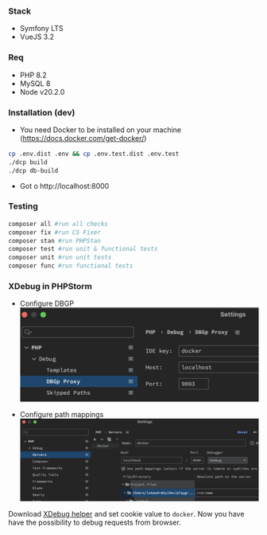 ### Stack
 - Symfony LTS
 - VueJS 3.2
### Req
 - PHP 8.2
 - MySQL 8
 - Node v20.2.0
### Installation (dev)
 - You need Docker to be installed on your machine (https://docs.docker.com/get-docker/) 
```bash
cp .env.dist .env && cp .env.test.dist .env.test
./dcp build
./dcp db-build
```
 - Got o http://localhost:8000
### Testing
```bash
composer all #run all checks
composer fix #run CS Fixer
composer stan #run PHPStan
composer test #run unit & functional tests
composer unit #run unit tests
composer func #run functional tests
```

### XDebug in PHPStorm

 - Configure DBGP
    ![DBGP](doc/xdebug/dbgp.png)

 - Configure path mappings
   ![path](doc/xdebug/path.png)

Download [XDebug helper](https://chrome.google.com/webstore/detail/xdebug-helper/eadndfjplgieldjbigjakmdgkmoaaaoc) and set cookie value to `docker`.
Now you have have the possibility to debug requests from browser.
